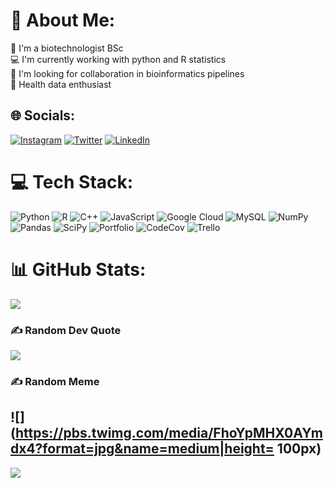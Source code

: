 # 💫 About Me:
🧬 I'm a biotechnologist BSc<br>💻 I'm currently working with python and R statistics<br>🔬 I'm looking for collaboration in bioinformatics pipelines<br>💉 Health data enthusiast<br> 


## 🌐 Socials:
[![Instagram](https://img.shields.io/badge/Instagram-%23E4405F.svg?logo=Instagram&logoColor=white)](https://instagram.com/idy_zf) [![Twitter](https://img.shields.io/badge/Twitter-%231DA1F2.svg?logo=Twitter&logoColor=white)](https://twitter.com/idy_zf) [![LinkedIn](https://img.shields.io/badge/LinkedIn-%230077B5.svg?logo=linkedin&logoColor=white)](https://linkedin.com/in/ideli-zanesco-fontes-baptista-3bb949159)

# 💻 Tech Stack:
![Python](https://img.shields.io/badge/python-3670A0?style=for-the-badge&logo=python&logoColor=ffdd54) ![R](https://img.shields.io/badge/r-%23276DC3.svg?style=for-the-badge&logo=r&logoColor=white) ![C++](https://img.shields.io/badge/c++-%2300599C.svg?style=for-the-badge&logo=c%2B%2B&logoColor=white) ![JavaScript](https://img.shields.io/badge/javascript-%23323330.svg?style=for-the-badge&logo=javascript&logoColor=%23F7DF1E) ![Google Cloud](https://img.shields.io/badge/Google%20Cloud-%234285F4.svg?style=for-the-badge&logo=google-cloud&logoColor=white) ![MySQL](https://img.shields.io/badge/mysql-%2300f.svg?style=for-the-badge&logo=mysql&logoColor=white) ![NumPy](https://img.shields.io/badge/numpy-%23013243.svg?style=for-the-badge&logo=numpy&logoColor=white) ![Pandas](https://img.shields.io/badge/pandas-%23150458.svg?style=for-the-badge&logo=pandas&logoColor=white) ![SciPy](https://img.shields.io/badge/SciPy-%230C55A5.svg?style=for-the-badge&logo=scipy&logoColor=%white) ![Portfolio](https://img.shields.io/badge/Portfolio-%23000000.svg?style=for-the-badge&logo=firefox&logoColor=#FF7139) ![CodeCov](https://img.shields.io/badge/codecov-%23ff0077.svg?style=for-the-badge&logo=codecov&logoColor=white) ![Trello](https://img.shields.io/badge/Trello-%23026AA7.svg?style=for-the-badge&logo=Trello&logoColor=white)
# 📊 GitHub Stats:
![](https://github-readme-streak-stats.herokuapp.com/?user=idyzf&theme=dark&hide_border=false)<br/>


### ✍️ Random Dev Quote
![](https://quotes-github-readme.vercel.app/api?type=horizontal&theme=radical)

### ✍️ Random Meme
![](https://pbs.twimg.com/media/FhoYpMHX0AYmdx4?format=jpg&name=medium|height= 100px)
---
[![](https://visitcount.itsvg.in/api?id=idyzf&icon=0&color=0)](https://visitcount.itsvg.in)

<!-- Proudly created with GPRM ( https://gprm.itsvg.in ) -->
